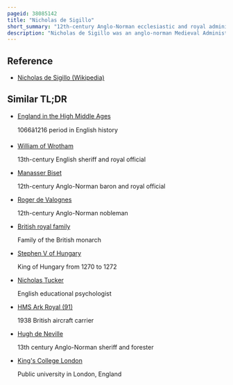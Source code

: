 ```yaml
---
pageid: 38085142
title: "Nicholas de Sigillo"
short_summary: "12th-century Anglo-Norman ecclesiastic and royal administrator"
description: "Nicholas de Sigillo was an anglo-norman Medieval Administrator and Clergyman in England. Perhaps beginning his Career as a royal Official during the Reign of King Stephen of England, he had certainly entered royal Service by 1157 when he was serving Stephen's Successor King Henry Ii, and was a Witness on a Number of royal Charters from 1157 to 1159."
---
```


## Reference

- [Nicholas de Sigillo (Wikipedia)](https://en.wikipedia.org/?curid=38085142)

## Similar TL;DR

- [England in the High Middle Ages](/tldr/en/england-in-the-high-middle-ages)

  1066â1216 period in English history

- [William of Wrotham](/tldr/en/william-of-wrotham)

  13th-century English sheriff and royal official

- [Manasser Biset](/tldr/en/manasser-biset)

  12th-century Anglo-Norman baron and royal official

- [Roger de Valognes](/tldr/en/roger-de-valognes)

  12th-century Anglo-Norman nobleman

- [British royal family](/tldr/en/british-royal-family)

  Family of the British monarch

- [Stephen V of Hungary](/tldr/en/stephen-v-of-hungary)

  King of Hungary from 1270 to 1272

- [Nicholas Tucker](/tldr/en/nicholas-tucker)

  English educational psychologist

- [HMS Ark Royal (91)](/tldr/en/hms-ark-royal-91)

  1938 British aircraft carrier

- [Hugh de Neville](/tldr/en/hugh-de-neville)

  13th century Anglo-Norman sheriff and forester

- [King's College London](/tldr/en/kings-college-london)

  Public university in London, England
